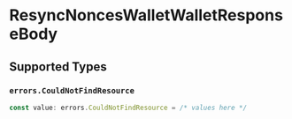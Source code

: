 # ResyncNoncesWalletWalletResponseBody


## Supported Types

### `errors.CouldNotFindResource`

```typescript
const value: errors.CouldNotFindResource = /* values here */
```

